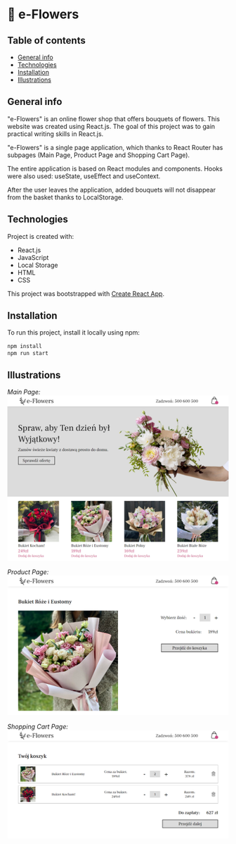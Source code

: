 # 🌺 e-Flowers

## Table of contents

- [General info](#general-info)
- [Technologies](#technologies)
- [Installation](#installation)
- [Illustrations](#illustrations)

## General info

"e-Flowers" is an online flower shop that offers bouquets of flowers. This website was created using React.js.
The goal of this project was to gain practical writing skills in React.js.

"e-Flowers" is a single page application, which thanks to React Router has subpages (Main Page, Product Page and Shopping Cart Page).

The entire application is based on React modules and components. Hooks were also used: useState, useEffect and useContext.

After the user leaves the application, added bouquets will not disappear from the basket thanks to LocalStorage.

## Technologies

Project is created with:

- React.js
- JavaScript
- Local Storage
- HTML
- CSS

This project was bootstrapped with [Create React App](https://github.com/facebook/create-react-app).

## Installation

To run this project, install it locally using npm:

```
npm install
npm run start
```

## Illustrations

_Main Page:_
![e-Flowers Image](/src/img/e-flowers-img1.png)

_Product Page:_
![e-Flowers Image](/src/img/e-flowers-img2.png)

_Shopping Cart Page:_
![e-Flowers Image](/src/img/e-flowers-img3.png)
